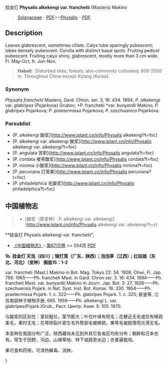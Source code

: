 挂金灯 **Physalis alkekengi var. franchetii** (Masters) Makino

> [Solanaceae](http://www.iplant.cn/info/Solanaceae?t=foc) - [PDF](http://www.iplant.cn/foc/pdf/Solanaceae.pdf)>>[Physalis](http://www.iplant.cn/info/Physalis?t=foc) - [PDF](http://www.iplant.cn/foc/pdf/Physalis.pdf)

## Description

Leaves glabrescent, sometimes ciliate. Calyx tube sparingly pubescent; lobes densely pubescent. Corolla with distinct basal spots. Fruiting pedicel pubescent. Fruiting calyx shiny, glabrescent, mostly more than 3 cm wide. Fl. May-Oct, fr. Jun-Nov.

> **Habait** : 
> Disturbed sites, forests, also commonly cultivated; 800-2500 m. Throughout China except Xizang [Korea].

### Synonym
*Physalis franchetii* Masters, Gard. Chron. ser. 3, 16: 434. 1894; *P. alkekengi* var. *glabripes* (Pojarkova) Grubov; *P. franchetii *var. *bunyardii* Makino; *P. glabripes* Pojarkova; *P. praetermissa* Pojarkova; *P. szechuanica* Pojarkova.

### Parsublist

* [P.  alkekengi  酸浆](http://www.iplant.cn/info/Physalis alkekengi?t=foc)
* [P.  alkekengi var. alkekengi  酸浆](http://www.iplant.cn/info/Physalis alkekengi var. alkekengi?t=foc)
* [P.  angulata  苦职](http://www.iplant.cn/info/Physalis angulata?t=foc)
* [P.  cordata  棱萼酸浆](http://www.iplant.cn/info/Physalis cordata?t=foc)
* [P.  minima  小酸浆](http://www.iplant.cn/info/Physalis minima?t=foc)
* [P.  peruviana  灯笼果](http://www.iplant.cn/info/Physalis peruviana?t=foc)
* [P.  philadelphica  毛酸浆](http://www.iplant.cn/info/Physalis philadelphica?t=foc)

## 中国植物志

> * [酸浆（原变种）  P.  alkekengi var. alkekengi](http://www.iplant.cn/info/Physalis alkekengi var. alkekengi?t=z)

**挂金灯 Physalis alkekengi var. franchetii",

* [《中国植物志》](http://www.iplant.cn/frps)- [第67(1)卷](http://www.iplant.cn/frps/vol/67(1)) >> 054页 [PDF](http://www.iplant.cn/frps/pdf/67(1)/054a.pdf)

**1b. 挂金灯  天泡（四川）；锦灯笼（广东、陕西）；泡泡草（江西）；红姑娘（东北、河北）（变种） 图版15：1-2**

var. francheti (Mast.) Makino in Bot. Mag. Tokyo 22: 34. 1908; Ohwi, Fl. Jap. 788. 1965——Ph. francheti Mast. in Gard. Chron ser. 3. 16: 434. 1894——Ph. francheti Mast. var. bunyardii Makino in Journ. Jap. Bot. 3: 27. 1926——Ph. szechuensis Pojark. in Nat. Syst. lnst. Bot. Komar. 16: 330. 1954——Ph. praetermissa Pojark. 1. c. 322——Ph. glabripes Pojark. 1. c. 325; 裴鉴等, 江苏南部种子植物手册, 665. 1959——Ph. alkekengi L. var. glabripes(Pojark.)Grub., Раст. Центр. Азии. 5: 105. 1970.

与酸浆的区别在：茎较粗壮，茎节膨大；叶仅叶缘有短毛；花梗近无毛或仅有稀疏柔毛，果时无毛；花萼除裂片密生毛外筒部毛被稀疏，果萼毛被脱落而光滑无毛。

本变种在我国分布广泛，除西藏尚未见到外其它各省区均有分布；朝鲜和日本也有。常生于田野、沟边、山坡草地、林下或路旁水边；亦普遍栽培。

果可食和药用，可清热解毒、消肿。

}